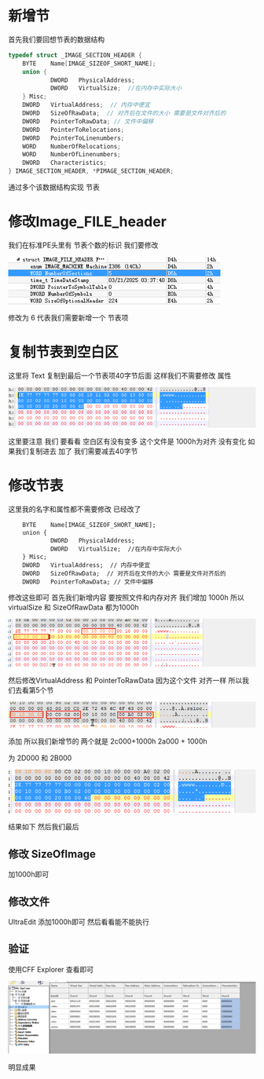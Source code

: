 # 新增节

首先我们要回想节表的数据结构

```c
typedef struct _IMAGE_SECTION_HEADER {
    BYTE    Name[IMAGE_SIZEOF_SHORT_NAME];
    union {
            DWORD   PhysicalAddress;
            DWORD   VirtualSize;  //在内存中实际大小
    } Misc;
    DWORD   VirtualAddress;  // 内存中便宜
    DWORD   SizeOfRawData;  // 对齐后在文件的大小 需要是文件对齐后的 
    DWORD   PointerToRawData; // 文件中偏移
    DWORD   PointerToRelocations;
    DWORD   PointerToLinenumbers;
    WORD    NumberOfRelocations;
    WORD    NumberOfLinenumbers;
    DWORD   Characteristics;
} IMAGE_SECTION_HEADER, *PIMAGE_SECTION_HEADER;

```

通过多个该数据结构实现 节表

# 修改Image_FILE_header

我们在标准PE头里有 节表个数的标识 我们要修改

![image-20250321115147423](https://raw.githubusercontent.com/Xioaruan912/pic/main/image-20250321115147423.png)

修改为 6 代表我们需要新增一个 节表项

# 复制节表到空白区

这里将 Text 复制到最后一个节表项40字节后面  这样我们不需要修改 属性

![image-20250321115234967](https://raw.githubusercontent.com/Xioaruan912/pic/main/image-20250321115234967.png)

这里要注意 我们 要看看 空白区有没有变多 这个文件是 1000h为对齐 没有变化 如果我们复制进去 加了 我们需要减去40字节

# 修改节表

这里我的名字和属性都不需要修改 已经改了

```
    BYTE    Name[IMAGE_SIZEOF_SHORT_NAME];
    union {
            DWORD   PhysicalAddress;
            DWORD   VirtualSize;  //在内存中实际大小
    } Misc;
    DWORD   VirtualAddress;  // 内存中便宜
    DWORD   SizeOfRawData;  // 对齐后在文件的大小 需要是文件对齐后的 
    DWORD   PointerToRawData; // 文件中偏移
```

修改这些即可 首先我们新增内容 要按照文件和内存对齐 我们增加 1000h 所以 virtualSize 和 SizeOfRawData 都为1000h

![image-20250321115511778](https://raw.githubusercontent.com/Xioaruan912/pic/main/image-20250321115511778.png)

然后修改VirtualAddress 和 PointerToRawData 因为这个文件 对齐一样 所以我们去看第5个节 

![image-20250321115630019](https://raw.githubusercontent.com/Xioaruan912/pic/main/image-20250321115630019.png)

添加  所以我们新增节的 两个就是 2c000+1000h 2a000 + 1000h

为 2D000 和 2B000

![image-20250321115842895](https://raw.githubusercontent.com/Xioaruan912/pic/main/image-20250321115842895.png)

结果如下 然后我们最后

## 修改 SizeOfImage

加1000h即可

## 修改文件

UltraEdit 添加1000h即可 然后看看能不能执行

## 验证

使用CFF Explorer 查看即可

![image-20250321120105101](https://raw.githubusercontent.com/Xioaruan912/pic/main/image-20250321120105101.png)

明显成果
